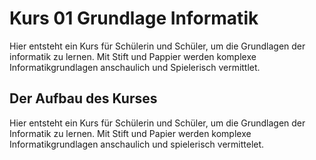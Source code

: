 # Kurs 01 Grundlage Informatik

Hier entsteht ein Kurs für Schülerin und Schüler, um die Grundlagen der informatik zu lernen. Mit Stift und Pappier werden komplexe Informatikgrundlagen anschaulich und Spielerisch vermittlet.

## Der Aufbau des Kurses
Hier entsteht ein Kurs für Schülerin und Schüler, um die Grundlagen der Informatik zu lernen. 
Mit Stift und Papier werden komplexe Informatikgrundlagen anschaulich und spielerisch vermittelet.




